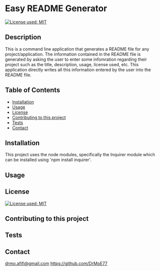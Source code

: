 # Easy README Generator
  [![License used: MIT](https://img.shields.io/badge/License-MIT-yellow.svg)](https://opensource.org/licenses/MIT)

  ## Description
  This is a command line application that generates a README file for any project/application. The information contained in the README file is generated by asking the user to enter some infomration regarding their project such as the title, description, usage, license used, etc. This application directly writes all this information entered by the user into the README file.

  ## Table of Contents
  * [Installation](#installation)
  * [Usage](#usage)
  * [License](#license)
  * [Contributing to this project](#contributions)
  * [Tests](#tests)
  * [Contact](#contact)
  
  ## Installation 
  This project uses the node modules, specifically the Inquirer module which can be installed using 'npm install inquirer'. 

  ## Usage
  

  ## License
  [![License used: MIT](https://img.shields.io/badge/License-MIT-yellow.svg)](https://opensource.org/licenses/MIT)

  ## Contributing to this project
  

  ## Tests
  

  ## Contact
 drmo.afifi@gmail.com 
 https://github.com/DrMoE77